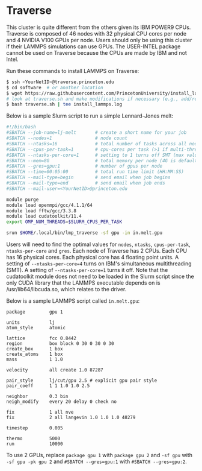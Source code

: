 # Traverse

This cluster is quite different from the others given its IBM POWER9 CPUs. Traverse is composed of 46 nodes with 32 physical CPU cores per node and 4 NVIDIA V100 GPUs per node. Users should only be using this cluster if their LAMMPS simulations can use GPUs. The USER-INTEL package cannot be used on Traverse because the CPUs are made by IBM and not Intel.

Run these commands to install LAMMPS on Traverse:

```bash
$ ssh <YourNetID>@traverse.princeton.edu
$ cd software  # or another location
$ wget https://raw.githubusercontent.com/PrincetonUniversity/install_lammps/master/01_installing/traverse/traverse.sh
# look at traverse.sh and make modifications if necessary (e.g., add/remove LAMMPS packages)
$ bash traverse.sh | tee install_lammps.log
```

Below is a sample Slurm script to run a simple Lennard-Jones melt:

```bash
#!/bin/bash
#SBATCH --job-name=lj-melt       # create a short name for your job
#SBATCH --nodes=1                # node count
#SBATCH --ntasks=16              # total number of tasks across all nodes
#SBATCH --cpus-per-task=1        # cpu-cores per task (>1 if multi-threaded tasks)
#SBATCH --ntasks-per-core=1      # setting to 1 turns off SMT (max value is 4)
#SBATCH --mem=8G                 # total memory per node (4G is default per cpu-core)
#SBATCH --gres=gpu:1             # number of gpus per node
#SBATCH --time=00:05:00          # total run time limit (HH:MM:SS)
#SBATCH --mail-type=begin        # send email when job begins
#SBATCH --mail-type=end          # send email when job ends
#SBATCH --mail-user=<YourNetID>@princeton.edu

module purge
module load openmpi/gcc/4.1.1/64
module load fftw/gcc/3.3.8
module load cudatoolkit/11.4
export OMP_NUM_THREADS=$SLURM_CPUS_PER_TASK

srun $HOME/.local/bin/lmp_traverse -sf gpu -in in.melt.gpu
```

Users will need to find the optimal values for `nodes`, `ntasks`, `cpus-per-task`, `ntasks-per-core` and `gres`. Each node of Traverse has 2 CPUs. Each CPU has 16 physical cores. Each physical core has 4 floating point units. A setting of `--ntasks-per-core=4` turns on IBM's simultaneous multithreading (SMT). A setting of `--ntasks-per-core=1` turns it off. Note that the cudatoolkit module does not need to be loaded in the Slurm script since the only CUDA library that the LAMMPS executable depends on is /usr/lib64/libcuda.so, which relates to the driver.

Below is a sample LAMMPS script called `in.melt.gpu`:

```
package         gpu 1

units           lj
atom_style      atomic

lattice         fcc 0.8442
region          box block 0 30 0 30 0 30
create_box      1 box
create_atoms    1 box
mass            1 1.0

velocity        all create 1.0 87287

pair_style      lj/cut/gpu 2.5 # explicit gpu pair style
pair_coeff      1 1 1.0 1.0 2.5

neighbor        0.3 bin
neigh_modify    every 20 delay 0 check no

fix             1 all nve
fix             2 all langevin 1.0 1.0 1.0 48279

timestep        0.005

thermo          5000
run             10000
```

To use 2 GPUs, replace `package gpu 1` with `package gpu 2` and `-sf gpu` with `-sf gpu -pk gpu 2` and `#SBATCH --gres=gpu:1` with `#SBATCH --gres=gpu:2`.
